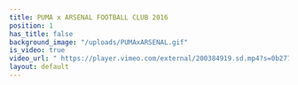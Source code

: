 ```yaml
---
title: PUMA x ARSENAL FOOTBALL CLUB 2016
position: 1
has_title: false
background_image: "/uploads/PUMAxARSENAL.gif"
is_video: true
video_url: " https://player.vimeo.com/external/200384919.sd.mp4?s=0b27760f052d3d8dad26c65fb2b4addf1f762c18&profile_id=165"
layout: default
---
```


